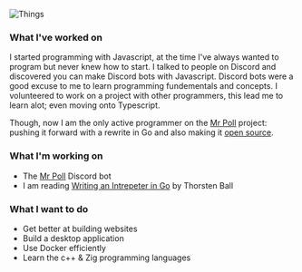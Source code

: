 ![Things](https://go-skill-icons.vercel.app/api/icons?i=windows,debian,goland,vscode,golang,typescript,bun,postgres,mongodb,regex,expressjs,latex&perline=6)
### What I've worked on
I started programming with Javascript, at the time I've always wanted to program but never knew how to start.
I talked to people on Discord and discovered you can make Discord bots with Javascript.
Discord bots were a good excuse to me to learn programming fundementals and concepts. 
I volunteered to work on a project with other programmers, this lead me to learn alot; even moving onto Typescript. 

Though, now I am the only active programmer on the [Mr Poll](https://mrpoll.xyz) project: 
pushing it forward with a rewrite in Go and also making it [open source](https://github.com/via-development/mr-poll).

### What I'm working on

- The [Mr Poll](https://mrpoll.xyz) Discord bot
- I am reading [Writing an Intrepeter in Go](https://interpreterbook.com) by Thorsten Ball

### What I want to do

- Get better at building websites
- Build a desktop application
- Use Docker efficiently
- Learn the c++ & Zig programming languages
